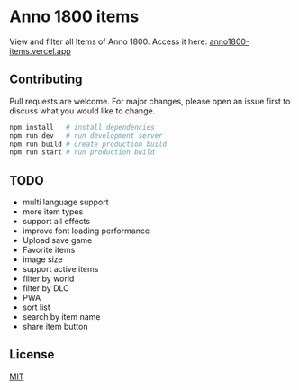 # Anno 1800 items

View and filter all Items of Anno 1800. Access it here: [anno1800-items.vercel.app](https://anno1800-items.vercel.app/)

## Contributing

Pull requests are welcome. For major changes, please open an issue first to discuss what you would like to change.

```bash
npm install   # install dependencies
npm run dev   # run development server
npm run build # create production build
npm run start # run production build
```

## TODO

- multi language support
- more item types
- support all effects
- improve font loading performance
- Upload save game
- Favorite items
- image size
- support active items
- filter by world
- filter by DLC
- PWA
- sort list
- search by item name
- share item button

## License

[MIT](https://choosealicense.com/licenses/mit/)
